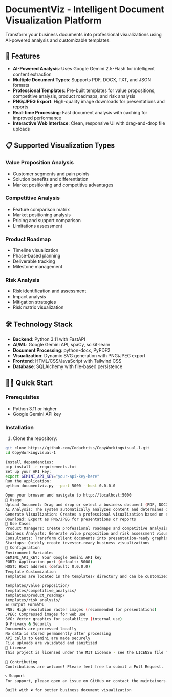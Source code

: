 # DocumentViz - Intelligent Document Visualization Platform

Transform your business documents into professional visualizations using AI-powered analysis and customizable templates.

## 🚀 Features

- **AI-Powered Analysis**: Uses Google Gemini 2.5-Flash for intelligent content extraction
- **Multiple Document Types**: Supports PDF, DOCX, TXT, and JSON formats
- **Professional Templates**: Pre-built templates for value propositions, competitive analysis, product roadmaps, and risk analysis
- **PNG/JPEG Export**: High-quality image downloads for presentations and reports
- **Real-time Processing**: Fast document analysis with caching for improved performance
- **Interactive Web Interface**: Clean, responsive UI with drag-and-drop file uploads

## 📋 Supported Visualization Types

### Value Proposition Analysis
- Customer segments and pain points
- Solution benefits and differentiation
- Market positioning and competitive advantages

### Competitive Analysis
- Feature comparison matrix
- Market positioning analysis
- Pricing and support comparison
- Limitations assessment

### Product Roadmap
- Timeline visualization
- Phase-based planning
- Deliverable tracking
- Milestone management

### Risk Analysis
- Risk identification and assessment
- Impact analysis
- Mitigation strategies
- Risk matrix visualization

## 🛠️ Technology Stack

- **Backend**: Python 3.11 with FastAPI
- **AI/ML**: Google Gemini API, spaCy, scikit-learn
- **Document Processing**: python-docx, PyPDF2
- **Visualization**: Dynamic SVG generation with PNG/JPEG export
- **Frontend**: HTML/CSS/JavaScript with Tailwind CSS
- **Database**: SQLAlchemy with file-based persistence

## 🏃‍♂️ Quick Start

### Prerequisites
- Python 3.11 or higher
- Google Gemini API key

### Installation

1. Clone the repository:
```bash
git clone https://github.com/Codachriss/CopyWorkingvisual-1.git
cd CopyWorkingvisual-1

Install dependencies:
pip install -r requirements.txt
Set up your API key:
export GEMINI_API_KEY="your-api-key-here"
Run the application:
python documentviz.py --port 5000 --host 0.0.0.0

Open your browser and navigate to http://localhost:5000
📖 Usage
Upload Document: Drag and drop or select a business document (PDF, DOCX, TXT, JSON)
AI Analysis: The system automatically analyzes content and determines document type
Generate Visualization: Creates a professional visualization based on extracted content
Download: Export as PNG/JPEG for presentations or reports
🎯 Use Cases
Product Managers: Create professional roadmaps and competitive analysis
Business Analysts: Generate value proposition and risk assessment visuals
Consultants: Transform client documents into presentation-ready graphics
Startups: Quickly create investor-ready business visualizations
🔧 Configuration
Environment Variables
GEMINI_API_KEY: Your Google Gemini API key
PORT: Application port (default: 5000)
HOST: Host address (default: 0.0.0.0)
Template Customization
Templates are located in the templates/ directory and can be customized:

templates/value_proposition/
templates/competitive_analysis/
templates/product_roadmap/
templates/risk_analysis/
📊 Output Formats
PNG: High-resolution raster images (recommended for presentations)
JPEG: Compressed images for web use
SVG: Vector graphics for scalability (internal use)
🔒 Privacy & Security
Documents are processed locally
No data is stored permanently after processing
API calls to Gemini are made securely
File uploads are validated and sanitized
📄 License
This project is licensed under the MIT License - see the LICENSE file for details.

🤝 Contributing
Contributions are welcome! Please feel free to submit a Pull Request.

📞 Support
For support, please open an issue on GitHub or contact the maintainers.

Built with ❤️ for better business document visualization
